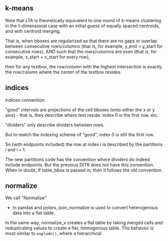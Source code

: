## k-means

Note that LTA is theoretically equivalent to one round of k-means clustering
in the 1-dimensional case with an initial guess of equally spaced centroids, 
and with centroid merging.

That is, when bboxes are regularized so that there are no gaps or overlap between consecutive 
rows/columns (that is, for example, y_end = y_start for consecutive rows), AND such that the
rows/columns are even (that is, for example, x_start = x_start for every row), 

then for any textbox, the row/column with the highest intersection is exactly the row/column where
the center of the textbox resides. 


## indices

Indices convention:

"good" intervals are projections of the cell bboxes (onto either the x or y axis) - that is, they describe where text reside.
Index 0 is the first row, etc.

"dividers" only describe dividers between rows. 

But to match the indexing scheme of "good", index 0 is still the first row.

So (with endpoints included) the row at index $i$ is described by the partitions $i$ and $i+1$.

The new partitions code has the convention where dividers do indeed include endpoints. But the previous DITR does not have this convention.
When in doubt, if table_bbox is passed in, then it follows the old convention.

## normalize

We call "Normalize" 

- In pandas and polars, json_normalize is used to convert heterogenous data into a flat table. 

In the same way, normalize_x creates a flat table by taking merged cells and reduplicating values to create a flat, homogenous table.
The behavior is most similar to `explode()`, where a hierarchical 